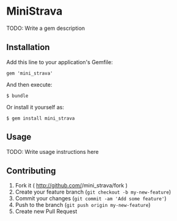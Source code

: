 # MiniStrava

TODO: Write a gem description

## Installation

Add this line to your application's Gemfile:

    gem 'mini_strava'

And then execute:

    $ bundle

Or install it yourself as:

    $ gem install mini_strava

## Usage

TODO: Write usage instructions here

## Contributing

1. Fork it ( http://github.com/<my-github-username>/mini_strava/fork )
2. Create your feature branch (`git checkout -b my-new-feature`)
3. Commit your changes (`git commit -am 'Add some feature'`)
4. Push to the branch (`git push origin my-new-feature`)
5. Create new Pull Request
